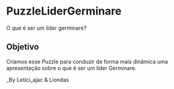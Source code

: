 # PuzzleLiderGerminare
O que é ser um líder germinare?


## Objetivo
Criamos esse Puzzle para conduzir de forma mais dinâmica uma apresentação sobre o que é ser um líder Germinare.


_By Letici_ajac & Liondas
